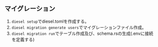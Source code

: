 ## マイグレーション

1. `diesel setup`でdiesel.tomlを作成する。
2. `diesel migration generate users`でマイグレーションファイル作成。
3. `diesel migration run`でテーブル作成及び、schema.rsの生成(.envに接続を定義する)